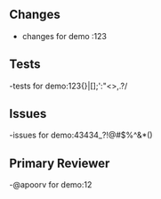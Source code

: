 ## Changes

<!--
Please provide a brief but specific list of changes made, describe the changes
in functionality rather than the changes in code.
-->

- changes for demo :123

## Tests

<!--
Details on how to run tests relevant to the changes within this pull request.
-->

-tests for demo:123{}|[]\;':"<>,.?/

## Issues

<!--
Please link any issues that this pull request is related to and use the GitHub
supported format for automatically closing issues (ie, closes #123, fixes #123)
-->

-issues for demo:43434_?!@#$%^&*()

## Primary Reviewer

<!--
Please indicate one of the code owners that are required to review prior to merging changes (e.g. @noot)
-->

-@apoorv for demo:12
